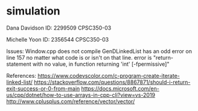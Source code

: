 # simulation
Dana Davidson
ID: 2299509
CPSC350-03

Michelle Yoon
ID: 2356544
CPSC350-03

Issues: Window.cpp does not compile
GenDLinkedList has an odd error on line 157 no matter what code is or isn't on that line. error is "return-statement with no value, in function returning 'int' [-fpermissive]"


References:
https://www.codevscolor.com/c-program-create-iterate-linked-list/
https://stackoverflow.com/questions/8867871/should-i-return-exit-success-or-0-from-main
https://docs.microsoft.com/en-us/cpp/dotnet/how-to-use-arrays-in-cpp-cli?view=vs-2019
http://www.cplusplus.com/reference/vector/vector/

